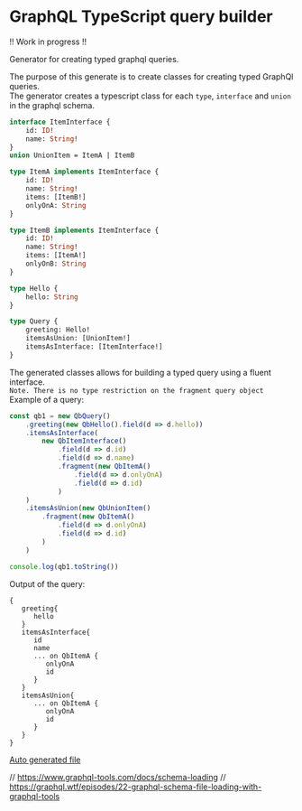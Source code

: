 # GraphQL TypeScript query builder

!! Work in progress !!

Generator for creating typed graphql queries.

The purpose of this generate is to create classes for creating typed GraphQl queries.  
The generator creates a typescript class for each `type`, `interface` and `union` in the graphql schema.


```graphql
interface ItemInterface {
	id: ID!
	name: String!
}
union UnionItem = ItemA | ItemB

type ItemA implements ItemInterface {
	id: ID!
	name: String!
	items: [ItemB!]
	onlyOnA: String
}

type ItemB implements ItemInterface {
	id: ID!
	name: String!
	items: [ItemA!]
	onlyOnB: String
}

type Hello {
	hello: String
}

type Query {
	greeting: Hello!
	itemsAsUnion: [UnionItem!]
	itemsAsInterface: [ItemInterface!]
}


```

The generated classes allows for building a typed query using a fluent interface.  
`Note. There is no type restriction on the fragment query object`  
Example of a query:

```typescript
const qb1 = new QbQuery()
	.greeting(new QbHello().field(d => d.hello))
	.itemsAsInterface(
		new QbItemInterface()
			.field(d => d.id)
			.field(d => d.name)
			.fragment(new QbItemA()
				.field(d => d.onlyOnA)
				.field(d => d.id)
			)
	)
	.itemsAsUnion(new QbUnionItem()
		.fragment(new QbItemA()
			.field(d => d.onlyOnA)
			.field(d => d.id)
		)
	)

console.log(qb1.toString())
```

Output of the query:
```
{
   greeting{
      hello
   }
   itemsAsInterface{
      id
      name
      ... on QbItemA {
         onlyOnA
         id
      }
   }
   itemsAsUnion{
      ... on QbItemA {
         onlyOnA
         id
      }
   }
}

```
[Auto generated file](src/autogen/qb/qbtypes.ts)

// https://www.graphql-tools.com/docs/schema-loading
// https://graphql.wtf/episodes/22-graphql-schema-file-loading-with-graphql-tools


